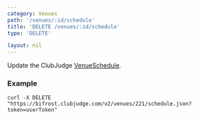 ```yaml
---
category: Venues
path: '/venues/:id/schedule'
title: 'DELETE /venues/:id/schedule'
type: 'DELETE'

layout: nil
---
```


Update the ClubJudge [VenueSchedule](#/venue-schedule-model).

### Example

```
curl -X DELETE "https://bifrost.clubjudge.com/v2/venues/221/schedule.json?token=userToken"
```
